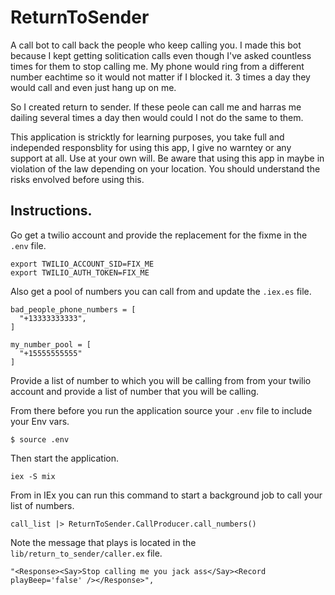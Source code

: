# ReturnToSender

A call bot to call back the people who keep calling you. 
I made this bot because I kept getting solitication calls even though I've asked countless times for them to stop calling me. My phone would ring from a different number eachtime so it would not matter if I blocked it. 3 times a day they would call and even just hang up on me. 

So I created return to sender. If these peole can call me and harras me dailing several times a day then would could I not do the same to them. 

This application is stricktly for learning purposes, you take full and independed responsblity for using this app, I give no warntey or any support at all. Use at your own will. Be aware that using this app in maybe in violation of the law depending on your location. You should understand the risks envolved before using this.  

## Instructions. 
Go get a twilio account and provide the replacement for the fixme in the `.env` file. 

```
export TWILIO_ACCOUNT_SID=FIX_ME
export TWILIO_AUTH_TOKEN=FIX_ME
```

Also get a pool of numbers you can call from and update the `.iex.es` file. 
```
bad_people_phone_numbers = [
  "+13333333333",
]

my_number_pool = [
  "+15555555555"
]
```

Provide a list of number to which you will be calling from from your twilio account and provide a list of number that you will be calling. 

From there before you run the application source your `.env` file to include your Env vars. 
```
$ source .env
```

Then start the application. 
```
iex -S mix
```

From in IEx you can run this command to start a background job to call your list of numbers. 
```
call_list |> ReturnToSender.CallProducer.call_numbers()
```

Note the message that plays is located in the `lib/return_to_sender/caller.ex` file.
```
"<Response><Say>Stop calling me you jack ass</Say><Record playBeep='false' /></Response>",
```